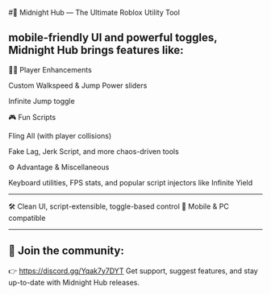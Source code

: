 #🌙 Midnight Hub — The Ultimate Roblox Utility Tool

## mobile-friendly UI and powerful toggles, Midnight Hub brings features like:

🧍‍♂️ Player Enhancements

Custom Walkspeed & Jump Power sliders

Infinite Jump toggle


🎮 Fun Scripts

Fling All (with player collisions)

Fake Lag, Jerk Script, and more chaos-driven tools


⚙️ Advantage & Miscellaneous

Keyboard utilities, FPS stats, and popular script injectors like Infinite Yield



---

🛠️ Clean UI, script-extensible, toggle-based control
📱 Mobile & PC compatible


---

## 👥 Join the community:
👉 https://discord.gg/Yqak7y7DYT
Get support, suggest features, and stay up-to-date with Midnight Hub releases.
